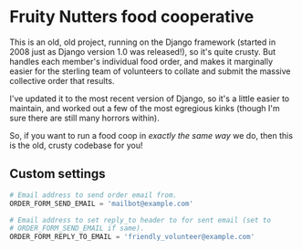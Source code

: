 # Fruity Nutters food cooperative

This is an old, old project, running on the Django framework (started in 2008 just as Django version 1.0 was released!), so it's quite crusty. But handles each member's individual food order, and makes it marginally easier for the sterling team of volunteers to collate and submit the massive collective order that results.

I've updated it to the most recent version of Django, so it's a little easier to maintain, and worked out a few of the most egregious kinks (though I'm sure there are still many horrors within).

So, if you want to run a food coop in _exactly the same way_ we do, then this is the old, crusty codebase for you!


## Custom settings

```python
# Email address to send order email from.
ORDER_FORM_SEND_EMAIL = 'mailbot@example.com'

# Email address to set reply_to header to for sent email (set to
# ORDER_FORM_SEND_EMAIL if same).
ORDER_FORM_REPLY_TO_EMAIL = 'friendly_volunteer@example.com'
```
